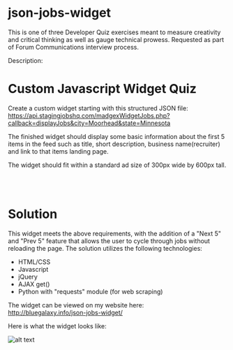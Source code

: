 # json-jobs-widget

This is one of three Developer Quiz exercises meant to measure creativity and critical thinking as well as gauge technical prowess. Requested as part of Forum Communications interview process.

Description:

# Custom Javascript Widget Quiz

Create a custom widget starting with this structured JSON file:<br>
https://api.stagingjobshq.com/madgexWidgetJobs.php?callback=displayJobs&city=Moorhead&state=Minnesota

The finished widget should display some basic information about the first 5 items in the feed such as title, short description, business name(recruiter) and link to that items landing page.

The widget should fit within a standard ad size of 300px wide by 600px tall.

<br><br>

# Solution

This widget meets the above requirements, with the addition of a "Next 5" and "Prev 5" feature that allows the user to cycle through jobs without reloading the page. The solution utilizes the following technologies:
* HTML/CSS
* Javascript
* jQuery
* AJAX get()
* Python with "requests" module (for web scraping)

The widget can be viewed on my website here:<BR>
http://bluegalaxy.info/json-jobs-widget/

Here is what the widget looks like:

![alt text](http://bluegalaxy.info/images/json-jobs-widget.jpg)





